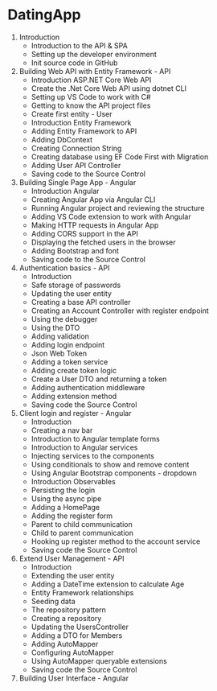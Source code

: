 # DatingApp

1. Introduction
   - Introduction to the API & SPA
   - Setting up the developer environment
   - Init source code in GitHub
2. Building Web API with Entity Framework - API
   - Introduction ASP.NET Core Web API
   - Create the .Net Core Web API using dotnet CLI
   - Setting up VS Code to work with C#
   - Getting to know the API project files
   - Create first entity - User
   - Introduction Entity Framework
   - Adding Entity Framework to API
   - Adding DbContext
   - Creating Connection String
   - Creating database using EF Code First with Migration
   - Adding User API Controller
   - Saving code to the Source Control
3. Building Single Page App - Angular
   - Introduction Angular
   - Creating Angular App via Angular CLI
   - Running Angular project and reviewing the structure
   - Adding VS Code extension to work with Angular
   - Making HTTP requests in Angular App
   - Adding CORS support in the API
   - Displaying the fetched users in the browser
   - Adding Bootstrap and font
   - Saving code to the Source Control
4. Authentication basics - API
   - Introduction
   - Safe storage of passwords
   - Updating the user entity
   - Creating a base API controller
   - Creating an Account Controller with register endpoint
   - Using the debugger
   - Using the DTO
   - Adding validation
   - Adding login endpoint
   - Json Web Token
   - Adding a token service
   - Adding create token logic
   - Create a User DTO and returning a token
   - Adding authentication middleware
   - Adding extension method
   - Saving code the Source Control
5. Client login and register - Angular
   - Introduction
   - Creating a nav bar
   - Introduction to Angular template forms
   - Introduction to Angular services
   - Injecting services to the components
   - Using conditionals to show and remove content
   - Using Angular Bootstrap components - dropdown
   - Introduction Observables
   - Persisting the login
   - Using the async pipe
   - Adding a HomePage
   - Adding the register form
   - Parent to child communication
   - Child to parent communication
   - Hooking up register method to the account service
   - Saving code the Source Control
6. Extend User Management - API
   - Introduction
   - Extending the user entity
   - Adding a DateTime extension to calculate Age
   - Entity Framework relationships
   - Seeding data
   - The repository pattern
   - Creating a repository
   - Updating the UsersController
   - Adding a DTO for Members
   - Adding AutoMapper
   - Configuring AutoMapper
   - Using AutoMapper queryable extensions
   - Saving code the Source Control
7. Building User Interface - Angular
